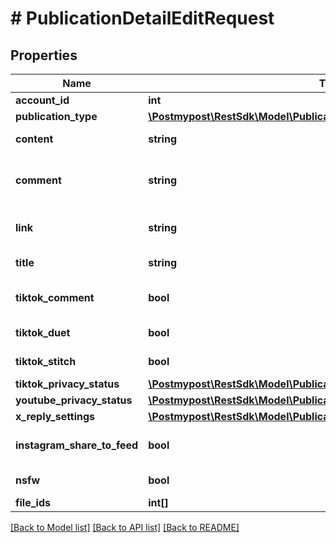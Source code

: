 # # PublicationDetailEditRequest

## Properties

Name | Type | Description | Notes
------------ | ------------- | ------------- | -------------
**account_id** | **int** | Account ID | [optional]
**publication_type** | [**\Postmypost\RestSdk\Model\PublicationDetailPublicationTypeEnum**](PublicationDetailPublicationTypeEnum.md) |  |
**content** | **string** | Publication text | [optional]
**comment** | **string** | First comment on the publication | [optional]
**link** | **string** | External link for the publication | [optional]
**title** | **string** | Publication title | [optional]
**tiktok_comment** | **bool** | Allow comments on TikTok | [optional]
**tiktok_duet** | **bool** | Allow duets on TikTok | [optional]
**tiktok_stitch** | **bool** | Allow stitch on TikTok | [optional]
**tiktok_privacy_status** | [**\Postmypost\RestSdk\Model\PublicationDetailTikTokPrivacyStatusEnum**](PublicationDetailTikTokPrivacyStatusEnum.md) |  | [optional]
**youtube_privacy_status** | [**\Postmypost\RestSdk\Model\PublicationDetailYouTubePrivacyStatusEnum**](PublicationDetailYouTubePrivacyStatusEnum.md) |  | [optional]
**x_reply_settings** | [**\Postmypost\RestSdk\Model\PublicationDetailXReplySettingsEnum**](PublicationDetailXReplySettingsEnum.md) |  | [optional]
**instagram_share_to_feed** | **bool** | Share to Instagram feed | [optional]
**nsfw** | **bool** | Not safe for work flag | [optional]
**file_ids** | **int[]** | File IDs | [optional]

[[Back to Model list]](../../README.md#models) [[Back to API list]](../../README.md#endpoints) [[Back to README]](../../README.md)
